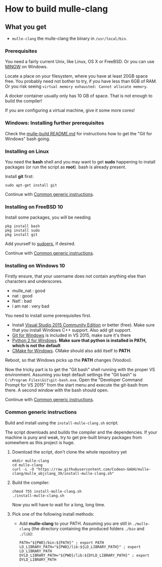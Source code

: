 # How to build mulle-clang

## What you get

* `mulle-clang` the mulle-clang the binary in `/usr/local/bin`.


### Prerequisites

You need a fairly current Unix, like Linux, OS X or FreeBSD. Or you can use
[MINGW](http://mingw.org/) on Windows.

Locate a place on your filesystem, where you have at least 20GB space free. You
probably need not bother to try, if you have less than 6GB of RAM. Or you risk
seeing `virtual memory exhausted: Cannot allocate memory`.

A docker container usually only has 10 GB of space. That is not enough to build
the compiler!

If you are configuring a virtual machine, give it some more cores!


### Windows: Installing further prerequisites

Check the
[mulle-build README.md](//www.mulle-kybernetik.com/software/git/mulle-build/README.md)
for instructions how to get the "Git for Windows" bash going.

### Installing on Linux

You need the **bash** shell and you may want to get **sudo** happening to
install packages (or run the script as **root**). bash is already present.

Install **git** first:

```
sudo apt-get install git
```

Continue with [Common generic instructions](#common-generic).



### Installing on FreeBSD 10

Install some packages, you will be needing

```
pkg install bash
pkg install sudo
pkg install git
```

Add yourself to [sudoers](//www.cyberciti.biz/faq/how-to-add-delete-grant-sudo-privileges-to-users-on-freebsd-unix-server/), if desired.

Continue with [Common generic instructions](#common-generic).


### Installing on Windows 10

Firstly ensure, that your username does not contain anything else than
characters and underscores.

* mulle_nat : good
* nat : good
* Nat! : bad
* i am nat : very bad

You need to install some prerequisites first.

* Install [Visual Studio 2015 Community Edition](//beta.visualstudio.com/downloads/) or better (free). Make sure that you install Windows C++ support. Also add git support.
* [Git for Windows](//git-scm.com/download/win) is included in VS 2015, make sure it's there
* [Python 2 for Windows](//www.python.org/downloads/windows/). **Make sure that python is installed in **PATH**, which is not the default**
* [CMake for Windows](//cmake.org/download/). CMake should also add itself to **PATH**.

Reboot, so that Windows picks up the **PATH** changes (Voodoo).

Now the tricky part is to get the "Git bash" shell running with the proper VS
environment.  Assuming you kept default settings the "Git bash" is
`C:\Program Files\Git\git-bash.exe`. Open the "Developer Command Prompt for VS 2015"
from the start menu and execute the git-bash from there. A second window with
the bash should open.

Continue with [Common generic instructions](#common-generic).



<a name="common-generic"></a>
### Common generic instructions

Build and install using the `install-mulle-clang.sh` script.

The script downloads and builds the compiler and the dependencies. If your
machine is puny and weak, try to get pre-built binary packages from somewhere
as this project is huge.


1. Download the script, don't clone the whole repository yet

   ```
   mkdir mulle-clang
   cd mulle-clang
   curl -L -O "https://raw.githubusercontent.com/Codeon-GmbH/mulle-clang/mulle_objclang_39/install-mulle-clang.sh"
   ```
2. Build the compiler:

   ```
   chmod 755 install-mulle-clang.sh
   ./install-mulle-clang.sh
   ```

   Now you will have to wait for a long, long time.
3. Pick one of the following install methods:

   *  Add **mulle-clang** to your PATH. Assuming you are still in `./mulle-clang` (the directory containing the produced folders `./bin` and `./lib`):

      ```
      PATH="${PWD}/bin:${PATH}" ; export PATH
      LD_LIBRARY_PATH="${PWD}/lib:${LD_LIBRARY_PATH}" ; export LD_LIBRARY_PATH
      DYLD_LIBRARY_PATH="${PWD}/lib:${DYLD_LIBRARY_PATH}" ; export DYLD_LIBRARY_PATH
      ```
